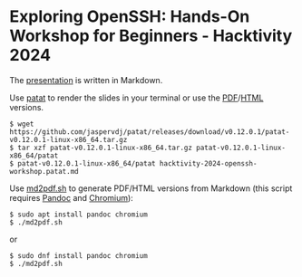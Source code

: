 # Exploring OpenSSH: Hands-On Workshop for Beginners - Hacktivity 2024

The [presentation](https://github.com/wllm-rbnt/hacktivity-2024-openssh-workshop/blob/main/hacktivity-2024-openssh-workshop.patat.md) is written in Markdown.

Use [patat](https://github.com/jaspervdj/patat) to render the slides in your terminal or use the [PDF](https://github.com/wllm-rbnt/hacktivity-2024-openssh-workshop/blob/main/hacktivity-2024-openssh-workshop.pdf)/[HTML](https://github.com/wllm-rbnt/hacktivity-2024-openssh-workshop/blob/main/hacktivity-2024-openssh-workshop.html) versions.

    $ wget https://github.com/jaspervdj/patat/releases/download/v0.12.0.1/patat-v0.12.0.1-linux-x86_64.tar.gz
    $ tar xzf patat-v0.12.0.1-linux-x86_64.tar.gz patat-v0.12.0.1-linux-x86_64/patat
    $ patat-v0.12.0.1-linux-x86_64/patat hacktivity-2024-openssh-workshop.patat.md

Use [md2pdf.sh](https://github.com/wllm-rbnt/hacktivity-2024-openssh-workshop/blob/main/md2pdf.sh) to generate PDF/HTML versions from Markdown (this script requires [Pandoc](https://pandoc.org/) and [Chromium](https://www.chromium.org/Home/)):

    $ sudo apt install pandoc chromium
    $ ./md2pdf.sh

or

    $ sudo dnf install pandoc chromium
    $ ./md2pdf.sh
